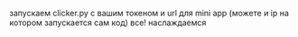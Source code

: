 запускаем clicker.py с вашим токеном и url для mini app (можете и  ip на котором запускается сам код)
все! наслаждаемся
